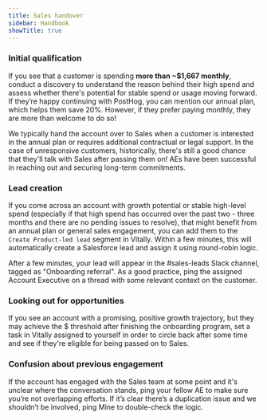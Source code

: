 ```yaml
---
title: Sales handover
sidebar: Handbook
showTitle: true
---
```

### Initial qualification
If you see that a customer is spending **more than ~$1,667 monthly**, conduct a discovery to understand the reason behind their high spend and assess whether there's potential for stable spend or usage moving forward. If they’re happy continuing with PostHog, you can mention our annual plan, which helps them save 20%. However, if they prefer paying monthly, they are more than welcome to do so!

We typically hand the account over to Sales when a customer is interested in the annual plan or requires additional contractual or legal support. In the case of unresponsive customers, historically, there's still a good chance that they'll talk with Sales after passing them on! AEs have been successful in reaching out and securing long-term commitments.

### Lead creation
If you come across an account with growth potential or stable high-level spend (especially if that high spend has occurred over the past two - three months and there are no pending issues to resolve), that might benefit from an annual plan or general sales engagement, you can add them to the `Create Product-led lead` segment in Vitally. Within a few minutes, this will automatically create a Salesforce lead and assign it using round-robin logic.

After a few minutes, your lead will appear in the #sales-leads Slack channel, tagged as "Onboarding referral". As a good practice, ping the assigned Account Executive on a thread with some relevant context on the customer.

### Looking out for opportunities
If you see an account with a promising, positive growth trajectory, but they may achieve the $ threshold after finishing the onboarding program, set a task in Vitally assigned to yourself in order to circle back after some time and see if they're eligible for being passed on to Sales.

### Confusion about previous engagement

If the account has engaged with the Sales team at some point and it's unclear where the conversation stands, ping your fellow AE to make sure you’re not overlapping efforts. If it’s clear there’s a duplication issue and we shouldn’t be involved, ping Mine to double-check the logic.
